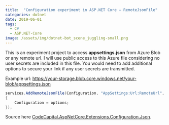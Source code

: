 ```yaml
---
title:  "Configuration experiment in ASP.NET Core – RemoteJsonFile"
categories: dotnet
date: 2019-06-01
tags:
  - C#
  - ASP.NET-Core
image: /assets/img/dotnet-bot_scene_juggling-small.png
---
```

This is an experiment project to access **appsettings.json** from Azure Blob or any remote url. I will use public access to this Azure file considering no user secrets are included in this file. You would need to add additional options to secure your link if any user secrets are transmitted.

Example url: https://your-storage.blob.core.windows.net/your-blob/appsettings.json

```csharp
services.AddRemoteJsonFile(Configuration, "AppSettings:Url:RemoteUrl", options =>
{
    Configuration = options;
});
```

Source here [CodeCapital.AspNetCore.Extensions.Configuration.Json](https://github.com/codecapital/CodeCapital.AspNetCore/tree/net5.0/src/CodeCapital.AspNetCore.Extensions.Configuration.Json).